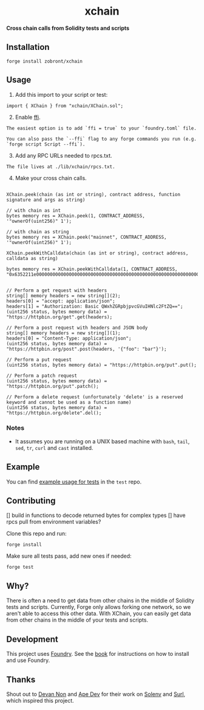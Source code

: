 # <h1 align="center"> xchain </h1>

**Cross chain calls from Solidity tests and scripts**

## Installation

```
forge install zobront/xchain
```

## Usage

1. Add this import to your script or test:

```solidity
import { XChain } from "xchain/XChain.sol";
```

2. Enable [ffi](https://book.getfoundry.sh/cheatcodes/ffi.html).

```
The easiest option is to add `ffi = true` to your `foundry.toml` file.

You can also pass the `--ffi` flag to any forge commands you run (e.g. `forge script Script --ffi`).
```

3. Add any RPC URLs needed to rpcs.txt.

```
The file lives at ./lib/xchain/rpcs.txt. 
```

4. Make your cross chain calls.

```solidity

XChain.peek(chain (as int or string), contract address, function signature and args as string)

// with chain as int
bytes memory res = XChain.peek(1, CONTRACT_ADDRESS, '"ownerOf(uint256)" 1');

// with chain as string
bytes memory res = XChain.peek("mainnet", CONTRACT_ADDRESS, '"ownerOf(uint256)" 1');

XChain.peekWithCalldata(chain (as int or string), contract address, calldata as string)

bytes memory res = XChain.peekWithCalldata(1, CONTRACT_ADDRESS, "0x6352211e0000000000000000000000000000000000000000000000000000000000000001");


// Perform a get request with headers
string[] memory headers = new string[](2);
headers[0] = "accept: application/json";
headers[1] = "Authorization: Basic QWxhZGRpbjpvcGVuIHNlc2FtZQ==";
(uint256 status, bytes memory data) = "https://httpbin.org/get".get(headers);

// Perform a post request with headers and JSON body
string[] memory headers = new string[](1);
headers[0] = "Content-Type: application/json";
(uint256 status, bytes memory data) = "https://httpbin.org/post".post(headers, '{"foo": "bar"}');

// Perform a put request
(uint256 status, bytes memory data) = "https://httpbin.org/put".put();

// Perform a patch request
(uint256 status, bytes memory data) = "https://httpbin.org/put".patch();

// Perform a delete request (unfortunately 'delete' is a reserved keyword and cannot be used as a function name)
(uint256 status, bytes memory data) = "https://httpbin.org/delete".del();
```

### Notes

- It assumes you are running on a UNIX based machine with `bash`, `tail`, `sed`, `tr`, `curl` and `cast` installed.

## Example

You can find [example usage for tests](./test/XChain.t.sol) in the `test` repo.

## Contributing

[] build in functions to decode returned bytes for complex types
[] have rpcs pull from environment variables?

Clone this repo and run:

```
forge install
```

Make sure all tests pass, add new ones if needed:

```
forge test
```

## Why?

There is often a need to get data from other chains in the middle of Solidity tests and scripts. Currently, Forge only allows forking one network, so we aren't able to access this other data. With XChain, you can easily get data from other chains in the middle of your tests and scripts.

## Development

This project uses [Foundry](https://getfoundry.sh). See the [book](https://book.getfoundry.sh/getting-started/installation.html) for instructions on how to install and use Foundry.

## Thanks

Shout out to [Devan Non](https://twitter.com/devan_non) and [Ape Dev](https://twitter.com/_apedev) for their work on [Solenv](https://github.com/memester-xyz/solenv) and [Surl](https://github.com/memester-xyz/surl/), which inspired this project.